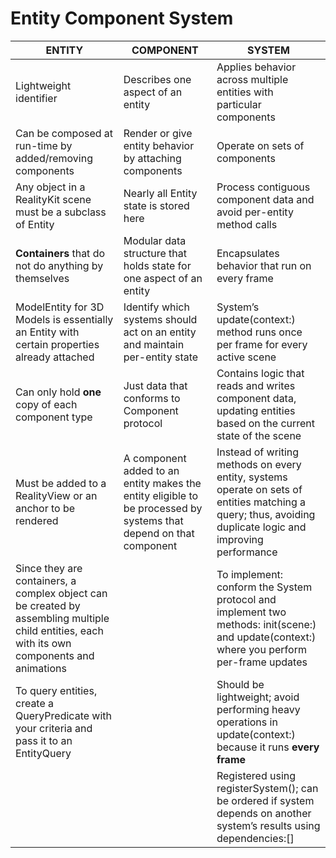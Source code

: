 # Entity Component System

| ENTITY | COMPONENT | SYSTEM |
|--------|-----------|--------|
| Lightweight identifier | Describes one aspect of an entity | Applies behavior across multiple entities with particular components |
| Can be composed at run-time by added/removing components | Render or give entity behavior by attaching components | Operate on sets of components |
| Any object in a RealityKit scene must be a subclass of Entity | Nearly all Entity state is stored here | Process contiguous component data and avoid per-entity method calls |
| **Containers** that do not do anything by themselves | Modular data structure that holds state for one aspect of an entity | Encapsulates behavior that run on every frame |
| ModelEntity for 3D Models is essentially an Entity with certain properties already attached | Identify which systems should act on an entity and maintain per-entity state | System’s update(context:) method runs once per frame for every active scene |
| Can only hold **one** copy of each component type | Just data that conforms to Component protocol | Contains logic that reads and writes component data, updating entities based on the current state of the scene |
| Must be added to a RealityView or an anchor to be rendered | A component added to an entity makes the entity eligible to be processed by systems that depend on that component | Instead of writing methods on every entity, systems operate on sets of entities matching a query; thus, avoiding duplicate logic and improving performance |
| Since they are containers, a complex object can be created by assembling multiple child entities, each with its own components and animations | | To implement: conform the System protocol and implement two methods: init(scene:) and update(context:) where you perform per-frame updates |
| To query entities, create a QueryPredicate with your criteria and pass it to an EntityQuery | | Should be lightweight; avoid performing heavy operations in update(context:) because it runs **every frame** |
| | | Registered using registerSystem(); can be ordered if system depends on another system’s results using dependencies:[] |
